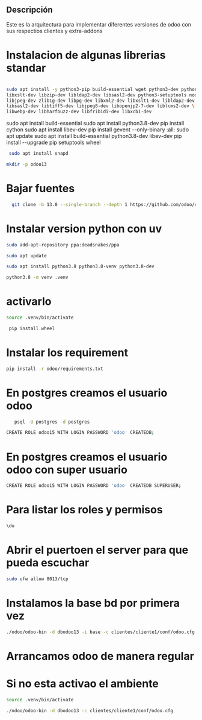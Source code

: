 ## Descripción
Este es la arquitectura para implementar diferentes versiones de odoo con sus respectios clientes y extra-addons

# Instalacion de algunas librerias standar
```bash

sudo apt install -y python3-pip build-essential wget python3-dev python3-venv \
libxslt-dev libzip-dev libldap2-dev libsasl2-dev python3-setuptools node-less \
libjpeg-dev zlib1g-dev libpq-dev libxml2-dev libxslt1-dev libldap2-dev \
libsasl2-dev libtiff5-dev libjpeg8-dev libopenjp2-7-dev liblcms2-dev \
libwebp-dev libharfbuzz-dev libfribidi-dev libxcb1-dev

```

   sudo apt install build-essential
   sudo apt install python3.8-dev
   pip install cython
      sudo apt install libev-dev
   pip install gevent --only-binary :all:
   sudo apt update
   sudo apt install build-essential python3.8-dev libev-dev
    pip install --upgrade pip setuptools wheel



```bash
 sudo apt install snapd
 ```
  ```bash
 mkdir -p odoo13
 ```
# Bajar fuentes
```bash
  git clone -b 13.0 --single-branch --depth 1 https://github.com/odoo/odoo.git odoo
```

   
   

   

 
 

 

 # Instalar version python con uv
```bash
sudo add-apt-repository ppa:deadsnakes/ppa
``` 
```bash
sudo apt update
```
```bash
sudo apt install python3.8 python3.8-venv python3.8-dev
``` 
```bash
python3.8 -m venv .venv
``` 
# activarlo
```bash
source .venv/bin/activate
```
```bash
 pip install wheel
```
# Instalar los requirement
```bash
pip install -r odoo/requirements.txt
```
# En postgres creamos el usuario odoo
```bash
   psql -U postgres -d postgres
```
```bash
CREATE ROLE odoo15 WITH LOGIN PASSWORD 'odoo' CREATEDB;
```
# En postgres creamos el usuario odoo con super usuario
```bash
CREATE ROLE odoo15 WITH LOGIN PASSWORD 'odoo' CREATEDB SUPERUSER;
```
# Para listar los roles y permisos
```bash
\du
```
# Abrir el puertoen el server para que pueda escuchar
```bash
sudo ufw allow 8013/tcp
```

# Instalamos la base  bd por primera vez
```bash
./odoo/odoo-bin -d dbodoo13 -i base -c clientes/cliente1/conf/odoo.cfg
```
# Arrancamos odoo de manera regular
# Si no esta activao el ambiente
```bash
source .venv/bin/activate
```
```bash
./odoo/odoo-bin -d dbodoo13 -c clientes/cliente1/conf/odoo.cfg
```